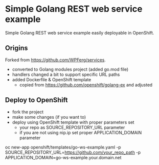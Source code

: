 # Simple Golang REST web service example

Simple Golang REST web service example easily deployable in OpenShift.

## Origins

Forked from https://github.com/WPFerg/services.

- converted to Golang modules project (added go.mod file)
- handlers changed a bit to support specific URL paths
- added Dockerfile & OpenShift template
  - copied from https://github.com/openshift/golang-ex and adjusted

## Deploy to OpenShift

- fork the project
- make some changes (if you want to)
- deploy using OpenShift template with proper parameters set
  - your repo as SOURCE_REPOSITORY_URL parameter
  - if you are not using nip.ip set proper APPLICATION_DOMAIN parameter

oc new-app openshift/templates/go-ws-example.yaml -p SOURCE_REPOSITORY_URL=https://github.com/your_repo_path -p APPLICATION_DOMAIN=go-ws-example.your.domain.net
